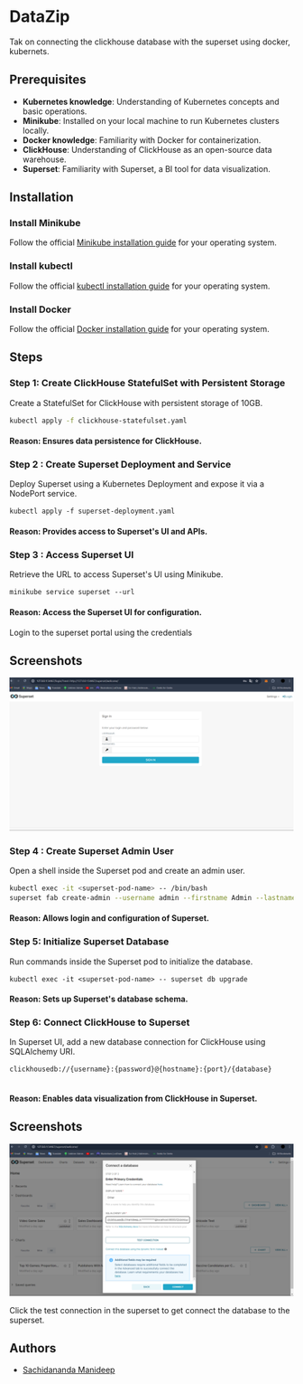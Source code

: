 
# DataZip

Tak on connecting the clickhouse database with the superset using docker, kubernets.


## Prerequisites

- **Kubernetes knowledge**: Understanding of Kubernetes concepts and basic operations.
- **Minikube**: Installed on your local machine to run Kubernetes clusters locally.
- **Docker knowledge**: Familiarity with Docker for containerization.
- **ClickHouse**: Understanding of ClickHouse as an open-source data warehouse.
- **Superset**: Familiarity with Superset, a BI tool for data visualization.


## Installation

### Install Minikube

Follow the official [Minikube installation guide](https://minikube.sigs.k8s.io/docs/start/) for your operating system.

### Install kubectl

Follow the official [kubectl installation guide](https://kubernetes.io/docs/tasks/tools/install-kubectl/) for your operating system.

### Install Docker

Follow the official [Docker installation guide](https://docs.docker.com/get-docker/) for your operating system.

## Steps

### Step 1: Create ClickHouse StatefulSet with Persistent Storage

Create a StatefulSet for ClickHouse with persistent storage of 10GB.

```bash
kubectl apply -f clickhouse-statefulset.yaml

```
#### Reason: Ensures data persistence for ClickHouse. 
### Step 2 : Create Superset Deployment and Service
Deploy Superset using a Kubernetes Deployment and expose it via a NodePort service.

```
kubectl apply -f superset-deployment.yaml
```
#### Reason: Provides access to Superset's UI and APIs.


### Step 3 : Access Superset UI
Retrieve the URL to access Superset's UI using Minikube.

```
minikube service superset --url

```
#### Reason: Access the Superset UI for configuration.


Login to the superset portal using the credentials




## Screenshots

![Sueper Set UI](https://github.com/Sachidananda-17/DataZip/blob/main/images/datazip%201.png)






### Step 4 : Create Superset Admin User

Open a shell inside the Superset pod and create an admin user.

```bash
kubectl exec -it <superset-pod-name> -- /bin/bash
superset fab create-admin --username admin --firstname Admin --lastname User --email admin@admin.com --password admin


```
#### Reason: Allows login and configuration of Superset.

### Step 5: Initialize Superset Database
Run commands inside the Superset pod to initialize the database.

```
kubectl exec -it <superset-pod-name> -- superset db upgrade

```
#### Reason: Sets up Superset's database schema.


### Step 6: Connect ClickHouse to Superset
In Superset UI, add a new database connection for ClickHouse using SQLAlchemy URI.

```
clickhousedb://{username}:{password}@{hostname}:{port}/{database}


```
#### Reason: Enables data visualization from ClickHouse in Superset.


## Screenshots

![Connection clickhouse with superset](https://github.com/Sachidananda-17/DataZip/blob/main/images/datazip%202.png)






Click the test connection in the superset to get connect the database to the superset.




## Authors

- [Sachidananda Manideep ](https://github.com/Sachidananda-17)


